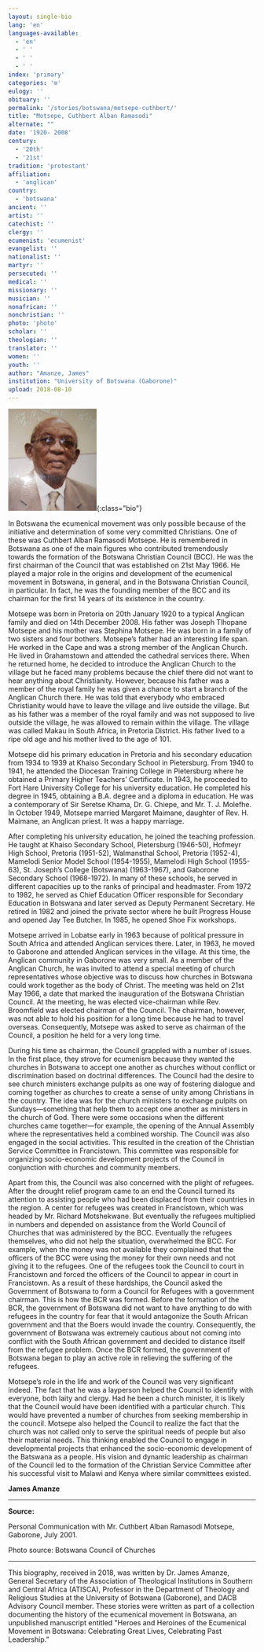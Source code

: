 ```yaml
---
layout: single-bio
lang: 'en'
languages-available:
  - 'en'
  - ' '
  - ' '
  - ' '
index: 'primary'
categories: 'm'
eulogy: ''
obituary: ''
permalink: '/stories/botswana/motsepe-cuthbert/'
title: "Motsepe, Cuthbert Alban Ramasodi"
alternate: ""
date: '1920- 2008'
century:
  - '20th'
  - '21st'                     
tradition: 'protestant'                       
affiliation:
  - 'anglican'
country:
  - 'botswana'
ancient: ''
artist: ''
catechist: ''
clergy: ''
ecumenist: 'ecumenist'
evangelist: ''
nationalist: ''
martyr: ''
persecuted: ''
medical: ''
missionary: ''
musician: ''
nonafrican: ''
nonchristian: ''
photo: 'photo'
scholar: ''
theologian: ''
translator: ''
women: ''
youth: ''
author: "Amanze, James"
institution: "University of Botswana (Gaborone)"
upload: 2018-08-10
---
```



![image](/images/bio-pics/botswana/motsepe-cuthbert/motsepe-cuthbert.jpg){:class="bio"}

In Botswana the ecumenical movement was only possible because of the initiative and determination of some very committed Christians. One of these was Cuthbert Alban Ramasodi Motsepe. He is remembered in Botswana as one of the main figures who contributed tremendously towards the formation of the Botswana Christian Council (BCC). He was the first chairman of the Council that was established on 21st May 1966. He played a major role in the origins and development of the ecumenical movement in Botswana, in general, and in the Botswana Christian Council, in particular. In fact, he was the founding member of the BCC and its chairman for the first 14 years of its existence in the country.

Motsepe was born in Pretoria on 20th January 1920 to a typical Anglican family and died on 14th December 2008. His father was Joseph Tlhopane Motsepe and his mother was Stephina Motsepe.  He was born in a family of two sisters and four bothers. Motsepe’s father had an interesting life span. He worked in the Cape and was a strong member of the Anglican Church. He lived in Grahamstown and attended the cathedral services there. When he returned home, he decided to introduce the Anglican Church to the village but he faced many problems because the chief there did not want to hear anything about Christianity. However, because his father was a member of the royal family he was given a chance to start a branch of the Anglican Church there. He was told that everybody who embraced Christianity would have to leave the village and live outside the village. But as his father was a member of the royal family and was not supposed to live outside the village, he was allowed to remain within the village. The village was called Makau in South Africa, in Pretoria District. His father lived to a ripe old age and his mother lived to the age of 101.  

Motsepe did his primary education in Pretoria and his secondary education from 1934 to 1939 at Khaiso Secondary School in Pietersburg.  From 1940 to 1941, he attended the Diocesan Training College in Pietersburg where he obtained a Primary Higher Teachers’ Certificate.  In 1943, he proceeded to Fort Hare University College for his university education.  He completed his degree in 1945, obtaining a B.A. degree and a diploma in education. He was a contemporary of Sir Seretse Khama, Dr. G. Chiepe, and Mr. T. J. Molefhe. In October 1949, Motsepe married Margaret Maimane, daughter of Rev. H. Maimane, an Anglican priest. It was a happy marriage.

After completing his university education, he joined the teaching profession.  He taught at Khaiso Secondary School, Pietersburg (1946-50), Hofmeyr High School, Pretoria (1951-52), Walmansthal School, Pretoria (1952-4), Mamelodi Senior Model School (1954-1955), Mamelodi High School (1955-63), St. Joseph’s College (Botswana) (1963-1967), and Gaborone Secondary School (1968-1972). In many of these schools, he served in different capacities up to the ranks of principal and headmaster.  From 1972 to 1982, he served as Chief Education Officer responsible for Secondary Education in Botswana and later served as Deputy Permanent Secretary. He retired in 1982 and joined the private sector where he built Progress House and opened Jay Tee Butcher. In 1985, he opened Shoe Fix workshops.

Motsepe arrived in Lobatse early in 1963 because of political pressure in South Africa and attended Anglican services there. Later, in 1963, he moved to Gaborone and attended Anglican services in the village. At this time, the Anglican community in Gaborone was very small. As a member of the Anglican Church, he was invited to attend a special meeting of church representatives whose objective was to discuss how churches in Botswana could work together as the body of Christ. The meeting was held on 21st May 1966, a date that marked the inauguration of the Botswana Christian Council. At the meeting, he was elected vice-chairman while Rev. Broomfield was elected chairman of the Council. The chairman, however, was not able to hold his position for a long time because he had to travel overseas. Consequently, Motsepe was asked to serve as chairman of the Council, a position he held for a very long time.  

During his time as chairman, the Council grappled with a number of issues. In the first place, they strove for ecumenism because they wanted the churches in Botswana to accept one another as churches without conflict or discrimination based on doctrinal differences. The Council had the desire to see church ministers exchange pulpits as one way of fostering dialogue and coming together as churches to create a sense of unity among Christians in the country. The idea was for the church ministers to exchange pulpits on Sundays—something that help them to accept one another as ministers in the church of God. There were some occasions when the different churches came together—for example, the opening of the Annual Assembly where the representatives held a combined worship.  The Council was also engaged in the social activities. This resulted in the creation of the Christian Service Committee in Francistown. This committee was responsible for organizing socio-economic development projects of the Council in conjunction with churches and community members.

Apart from this, the Council was also concerned with the plight of refugees. After the drought relief program came to an end the Council turned its attention to assisting people who had been displaced from their countries in the region. A center for refugees was created in Francistown, which was headed by Mr. Richard Motshekwane. But eventually the refugees multiplied in numbers and depended on assistance from the World Council of Churches that was administered by the BCC. Eventually the refugees themselves, who did not help the situation, overwhelmed the BCC. For example, when the money was not available they complained that the officers of the BCC were using the money for their own needs and not giving it to the refugees. One of the refugees took the Council to court in Francistown and forced the officers of the Council to appear in court in Francistown. As a result of these hardships, the Council asked the Government of Botswana to form a Council for Refugees with a government chairman. This is how the BCR was formed. Before the formation of the BCR, the government of Botswana did not want to have anything to do with refugees in the country for fear that it would antagonize the South African government and that the Boers would invade the country. Consequently, the government of Botswana was extremely cautious about not coming into conflict with the South African government and decided to distance itself from the refugee problem. Once the BCR formed, the government of Botswana began to play an active role in relieving the suffering of the refugees.

Motsepe’s role in the life and work of the Council was very significant indeed. The fact that he was a layperson helped the Council to identify with everyone, both laity and clergy. Had he been a church minister, it is likely that the Council would have been identified with a particular church. This would have prevented a number of churches from seeking membership in the council. Motsepe also helped the Council to realize the fact that the church was not called only to serve the spiritual needs of people but also their material needs. This thinking enabled the Council to engage in developmental projects that enhanced the socio-economic development of the Batswana as a people. His vision and dynamic leadership as chairman of the Council led to the formation of the Christian Service Committee after his successful visit to Malawi and Kenya where similar committees existed.  

**James Amanze**

---

**Source:**

Personal Communication with Mr. Cuthbert Alban Ramasodi Motsepe, Gaborone, July 2001.

Photo source: Botswana Council of Churches

---

This biography, received in 2018, was written by Dr. James Amanze, General Secretary of the Association of Theological Institutions in Southern and Central Africa (ATISCA), Professor in the Department of Theology and Religious Studies at the University of Botswana (Gaborone), and DACB Advisory Council member. These stories were written as part of a collection documenting the history of the ecumenical movement in Botswana, an unpublished manuscript entitled "Heroes and Heroines of the Ecumenical Movement in Botswana: Celebrating Great Lives, Celebrating Past Leadership.”
